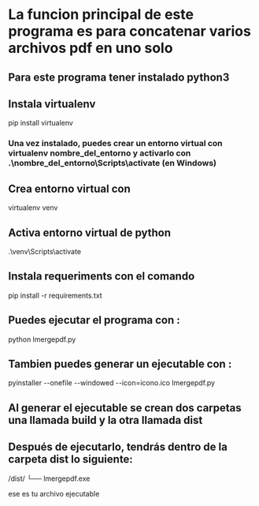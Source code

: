 # La funcion principal de este programa es  para concatenar varios archivos pdf en uno solo



## Para este programa tener instalado python3
## Instala virtualenv

pip install virtualenv
### Una vez instalado, puedes crear un entorno virtual con virtualenv nombre_del_entorno y activarlo con .\nombre_del_entorno\Scripts\activate (en Windows) 

## Crea entorno virtual con 
virtualenv venv


## Activa entorno virtual de python
.\venv\Scripts\activate

## Instala requeriments con el comando

pip install -r requirements.txt

## Puedes ejecutar el programa con :
 
 python lmergepdf.py

## Tambien puedes generar un ejecutable con :

pyinstaller --onefile --windowed --icon=icono.ico lmergepdf.py

## Al generar el ejecutable se crean dos carpetas una llamada build y la otra llamada dist



## Después de ejecutarlo, tendrás dentro de la carpeta dist lo siguiente:


/dist/
└── lmergepdf.exe

ese es tu archivo ejecutable 
